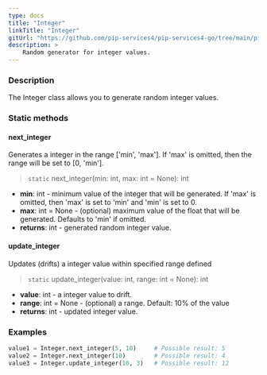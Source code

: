 ```yaml
---
type: docs
title: "Integer"
linkTitle: "Integer"
gitUrl: "https://github.com/pip-services4/pip-services4-go/tree/main/pip-services4-data-go/random"
description: >
    Random generator for integer values.
---
```


### Description

The Integer class allows you to generate random integer values.

### Static methods

#### next_integer
Generates a integer in the range ['min', 'max']. If 'max' is omitted, then the range will be set to [0, 'min'].

> `static` next_integer(min: int, max: int = None): int

- **min**: int - minimum value of the integer that will be generated. 
If 'max' is omitted, then 'max' is set to 'min' and 'min' is set to 0.
- **max**: int = None - (optional) maximum value of the float that will be generated. Defaults to 'min' if omitted.
- **returns**: int - generated random integer value.

#### update_integer
Updates (drifts) a integer value within specified range defined

> `static` update_integer(value: int, range: int = None): int

- **value**: int - a integer value to drift.
- **range**: int = None - (optional) a range. Default: 10% of the value
- **returns**: int - updated integer value.

### Examples

```python
value1 = Integer.next_integer(5, 10)     # Possible result: 5
value2 = Integer.next_integer(10)        # Possible result: 4
value3 = Integer.update_integer(10, 3)   # Possible result: 12
```

